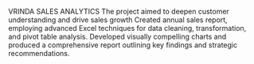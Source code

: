 VRINDA SALES ANALYTICS 
The project aimed to deepen customer understanding and drive sales growth
Created annual sales report, employing advanced Excel techniques for data cleaning, transformation, and pivot table analysis.
Developed visually compelling charts and produced a comprehensive report outlining key findings and strategic recommendations.

